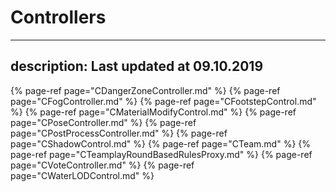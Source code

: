 # Controllers
---
description: Last updated at 09.10.2019
---


{% page-ref page="CDangerZoneController.md" %}
{% page-ref page="CFogController.md" %}
{% page-ref page="CFootstepControl.md" %}
{% page-ref page="CMaterialModifyControl.md" %}
{% page-ref page="CPoseController.md" %}
{% page-ref page="CPostProcessController.md" %}
{% page-ref page="CShadowControl.md" %}
{% page-ref page="CTeam.md" %}
{% page-ref page="CTeamplayRoundBasedRulesProxy.md" %}
{% page-ref page="CVoteController.md" %}
{% page-ref page="CWaterLODControl.md" %}
